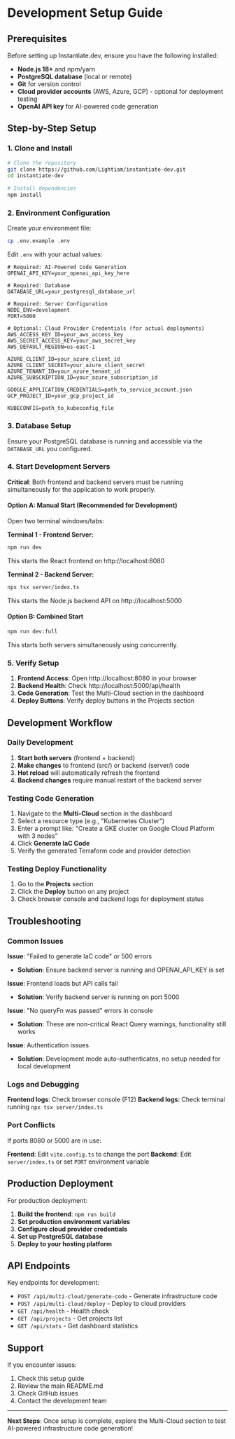 # Development Setup Guide

## Prerequisites

Before setting up Instantiate.dev, ensure you have the following installed:

- **Node.js 18+** and npm/yarn
- **PostgreSQL database** (local or remote)
- **Git** for version control
- **Cloud provider accounts** (AWS, Azure, GCP) - optional for deployment testing
- **OpenAI API key** for AI-powered code generation

## Step-by-Step Setup

### 1. Clone and Install

```bash
# Clone the repository
git clone https://github.com/Lightiam/instantiate-dev.git
cd instantiate-dev

# Install dependencies
npm install
```

### 2. Environment Configuration

Create your environment file:

```bash
cp .env.example .env
```

Edit `.env` with your actual values:

```env
# Required: AI-Powered Code Generation
OPENAI_API_KEY=your_openai_api_key_here

# Required: Database
DATABASE_URL=your_postgresql_database_url

# Required: Server Configuration
NODE_ENV=development
PORT=5000

# Optional: Cloud Provider Credentials (for actual deployments)
AWS_ACCESS_KEY_ID=your_aws_access_key
AWS_SECRET_ACCESS_KEY=your_aws_secret_key
AWS_DEFAULT_REGION=us-east-1

AZURE_CLIENT_ID=your_azure_client_id
AZURE_CLIENT_SECRET=your_azure_client_secret
AZURE_TENANT_ID=your_azure_tenant_id
AZURE_SUBSCRIPTION_ID=your_azure_subscription_id

GOOGLE_APPLICATION_CREDENTIALS=path_to_service_account.json
GCP_PROJECT_ID=your_gcp_project_id

KUBECONFIG=path_to_kubeconfig_file
```

### 3. Database Setup

Ensure your PostgreSQL database is running and accessible via the `DATABASE_URL` you configured.

### 4. Start Development Servers

**Critical**: Both frontend and backend servers must be running simultaneously for the application to work properly.

#### Option A: Manual Start (Recommended for Development)

Open two terminal windows/tabs:

**Terminal 1 - Frontend Server:**
```bash
npm run dev
```
This starts the React frontend on http://localhost:8080

**Terminal 2 - Backend Server:**
```bash
npx tsx server/index.ts
```
This starts the Node.js backend API on http://localhost:5000

#### Option B: Combined Start

```bash
npm run dev:full
```
This starts both servers simultaneously using concurrently.

### 5. Verify Setup

1. **Frontend Access**: Open http://localhost:8080 in your browser
2. **Backend Health**: Check http://localhost:5000/api/health
3. **Code Generation**: Test the Multi-Cloud section in the dashboard
4. **Deploy Buttons**: Verify deploy buttons in the Projects section

## Development Workflow

### Daily Development

1. **Start both servers** (frontend + backend)
2. **Make changes** to frontend (src/) or backend (server/) code
3. **Hot reload** will automatically refresh the frontend
4. **Backend changes** require manual restart of the backend server

### Testing Code Generation

1. Navigate to the **Multi-Cloud** section in the dashboard
2. Select a resource type (e.g., "Kubernetes Cluster")
3. Enter a prompt like: "Create a GKE cluster on Google Cloud Platform with 3 nodes"
4. Click **Generate IaC Code**
5. Verify the generated Terraform code and provider detection

### Testing Deploy Functionality

1. Go to the **Projects** section
2. Click the **Deploy** button on any project
3. Check browser console and backend logs for deployment status

## Troubleshooting

### Common Issues

**Issue**: "Failed to generate IaC code" or 500 errors
- **Solution**: Ensure backend server is running and OPENAI_API_KEY is set

**Issue**: Frontend loads but API calls fail
- **Solution**: Verify backend server is running on port 5000

**Issue**: "No queryFn was passed" errors in console
- **Solution**: These are non-critical React Query warnings, functionality still works

**Issue**: Authentication issues
- **Solution**: Development mode auto-authenticates, no setup needed for local development

### Logs and Debugging

**Frontend logs**: Check browser console (F12)
**Backend logs**: Check terminal running `npx tsx server/index.ts`

### Port Conflicts

If ports 8080 or 5000 are in use:

**Frontend**: Edit `vite.config.ts` to change the port
**Backend**: Edit `server/index.ts` or set `PORT` environment variable

## Production Deployment

For production deployment:

1. **Build the frontend**: `npm run build`
2. **Set production environment variables**
3. **Configure cloud provider credentials**
4. **Set up PostgreSQL database**
5. **Deploy to your hosting platform**

## API Endpoints

Key endpoints for development:

- `POST /api/multi-cloud/generate-code` - Generate infrastructure code
- `POST /api/multi-cloud/deploy` - Deploy to cloud providers
- `GET /api/health` - Health check
- `GET /api/projects` - Get projects list
- `GET /api/stats` - Get dashboard statistics

## Support

If you encounter issues:

1. Check this setup guide
2. Review the main README.md
3. Check GitHub issues
4. Contact the development team

---

**Next Steps**: Once setup is complete, explore the Multi-Cloud section to test AI-powered infrastructure code generation!

